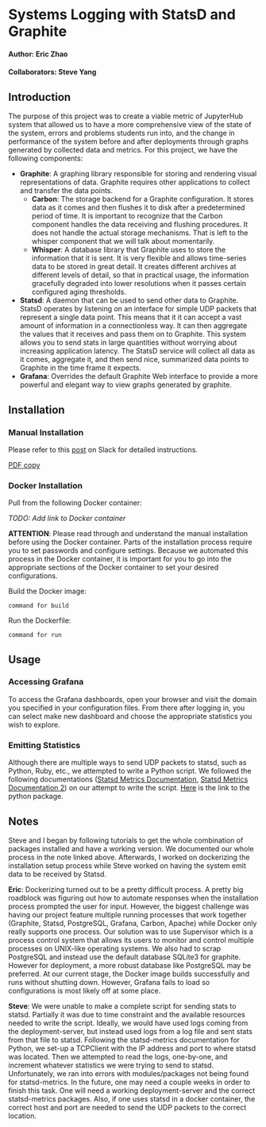 Systems Logging with StatsD and Graphite
========================================

#### Author: Eric Zhao

#### Collaborators: Steve Yang


Introduction
------------

The purpose of this project was to create a viable metric of JupyterHub system that allowed us to have a more comprehensive view of the state of the system, errors and problems students run into, and the change in performance of the system before and after deployments through graphs generated by collected data and metrics. For this project, we have the following components:

* **Graphite**: A graphing library responsible for storing and rendering visual representations of data. Graphite requires other applications to collect and transfer the data points.
  * **Carbon**: The storage backend for a Graphite configuration. It stores data as it comes and then flushes it to disk after a predetermined period of time. It is important to recognize that the Carbon component handles the data receiving and flushing procedures. It does not handle the actual storage mechanisms. That is left to the whisper component that we will talk about momentarily.
  * **Whisper**: A database library that Graphite uses to store the information that it is sent. It is very flexible and allows time-series data to be stored in great detail. It creates different archives at different levels of detail, so that in practical usage, the information gracefully degraded into lower resolutions when it passes certain configured aging thresholds.
* **Statsd**: A daemon that can be used to send other data to Graphite. StatsD operates by listening on an interface for simple UDP packets that represent a single data point. This means that it it can accept a vast amount of information in a connectionless way. It can then aggregate the values that it receives and pass them on to Graphite. This system allows you to send stats in large quantities without worrying about increasing application latency. The StatsD service will collect all data as it comes, aggregate it, and then send nice, summarized data points to Graphite in the time frame it expects.
* **Grafana**: Overrides the default Graphite Web interface to provide a more powerful and elegant way to view graphs generated by graphite. 

Installation
------------

### Manual Installation

Please refer to this [post](https://data8sp16.slack.com/files/ericz82/F0XJNKWBB/_Logging__Setup_Documentation) on Slack for detailed instructions.

[PDF copy](https://github.com/data-8/stats/raw/master/Data%208%20SP16_%20%5BLogging%5D%20Setup%20Documentation.pdf)

### Docker Installation

Pull from the following Docker container:

*TODO: Add link to Docker container*

**ATTENTION**: Please read through and understand the manual installation before using the Docker container. Parts of the installation process require you to set passwords and configure settings. Because we automated this process in the Docker container, it is important for you to go into the appropriate sections of the Docker container to set your desired configurations. 

Build the Docker image:

`command for build`

Run the Dockerfile:

`command for run`

Usage
-----

### Accessing Grafana

To access the Grafana dashboards, open your browser and visit the domain you specified in your configuration files. From there after logging in, you can select make new dashboard and choose the appropriate statistics you wish to explore.

### Emitting Statistics

Although there are multiple ways to send UDP packets to statsd, such as Python, Ruby, etc., we attempted to write a Python script. We followed the following documentations ([Statsd Metrics Documentation](https://media.readthedocs.org/pdf/statsd-metrics/latest/statsd-metrics.pdf), [Statsd Metrics Documentation 2](https://statsd-metrics.readthedocs.io/en/latest/metrics.html)) on our attempt to write the script. [Here](https://pypi.python.org/pypi/statsdmetrics/0.1.0#downloads) is the link to the python package.


Notes
-----

Steve and I began by following tutorials to get the whole combination of packages installed and have a working version. We documented our whole process in the note linked above. Afterwards, I worked on dockerizing the installation setup process while Steve worked on having the system emit data to be received by Statsd. 

**Eric**: Dockerizing turned out to be a pretty difficult process. A pretty big roadblock was figuring out how to automate responses when the installation process prompted the user for input. However, the biggest challenge was having our project feature multiple running processes that work together (Graphite, Statsd, PostgreSQL, Grafana, Carbon, Apache) while Docker only really supports one process. Our solution was to use Supervisor which is a process control system that  allows its users to monitor and control multiple processes on UNIX-like operating systems. We also had to scrap PostgreSQL and instead use the default database SQLite3 for graphite. However for deployment, a more robust database like PostgreSQL may be preferred. At our current stage, the Docker image builds successfully and runs without shutting down. However, Grafana fails to load so configurations is most likely off at some place.  

**Steve**: We were unable to make a complete script for sending stats to statsd. Partially it was due to time constraint and the available resources needed to write the script. Ideally, we would have used logs coming from the deployment-server, but instead used logs from a log file and sent stats from that file to statsd. Following the statsd-metrics documentation for Python, we set-up a TCPClient with the IP address and port to where statsd was located. Then we attempted to read the logs, one-by-one, and increment whatever statistics we were trying to send to statsd. Unfortunately, we ran into errors with modules/packages not being found for statsd-metrics. In the future, one may need a couple weeks in order to finish this task. One will need a working deployment-server and the correct statsd-metrics packages. Also, if one uses statsd in a docker container, the correct host and port are needed to send the UDP packets to the correct location. 
